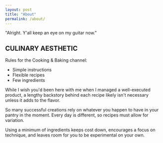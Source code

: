 ```yaml
---
layout: post
title: "About"
permalink: /about/
---
```


"Alright. Y'all keep an eye on my guitar now."


## CULINARY AESTHETIC

Rules for the Cooking & Baking channel:

- Simple instructions
- Flexible recipes
- Few ingredients

While I wish you'd been here with me when I managed a well-executed product, a lengthy backstory behind each recipe likely isn't necessary unless it adds to the flavor.

So many successful creations rely on whatever you happen to have in your pantry in the moment. Every day is different, so recipes must allow for variation.

Using a minimum of ingredients keeps cost down, encourages a focus on technique, and leaves room for you to be experimental on your own.
